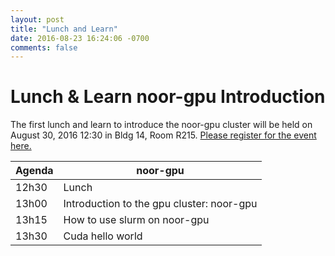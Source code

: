 ```yaml
---
layout: post
title: "Lunch and Learn"
date: 2016-08-23 16:24:06 -0700
comments: false
---
```


# Lunch & Learn noor-gpu Introduction

The first lunch and learn to introduce the noor-gpu cluster will be held on August 30, 2016 12:30 in  Bldg 14, Room R215.  [Please register for the event here.](http://goo.gl/forms/1PIKqaZ8AZK3jhL43)

|Agenda|noor-gpu|
|------|--------|
|12h30 |Lunch|
|13h00 |Introduction to the gpu cluster: noor-gpu|
|13h15 |How to use slurm on noor-gpu|
|13h30 |Cuda hello world|
